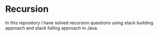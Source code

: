 # Recursion
In this repository I have solved recursion questions using stack building approach and stack falling approach in Java.
